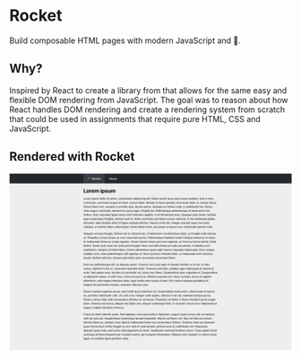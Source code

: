 # Rocket
Build composable HTML pages with modern JavaScript and 🚀.

## Why?
Inspired by React to create a library from that allows for
the same easy and flexible DOM rendering from JavaScript.
The goal was to reason about how React handles DOM rendering
and create a rendering system from scratch that could be
used in assignments that require pure HTML, CSS and JavaScript.

## Rendered with Rocket
![Render](./images/render.png)
